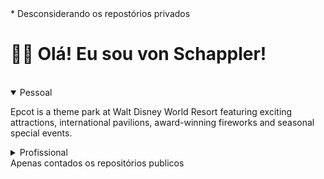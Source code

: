 <link href="https://cdn.jsdelivr.net/npm/bootstrap@5.3.0/dist/css/bootstrap.min.css" rel="stylesheet" integrity="sha384-9ndCyUaIbzAi2FUVXJi0CjmCapSmO7SnpJef0486qhLnuZ2cdeRhO02iuK6FUUVM" crossorigin="anonymous">

<body data-bs-theme="dark">
<div aria-live="polite" aria-atomic="true" class="position-relative">
  <div class="toast-container top-0 end-0 p-3">
    <div class="toast" role="alert" aria-live="assertive" aria-atomic="true" style='display: block'>
      <div class="toast-body">
        * Desconsiderando os repostórios privados
      </div>
    </div>
  </div>
</div>
<div class="container">
    
    
  <h1>🙋‍♂️ Olá! Eu sou von Schappler!</h1>
  <div class="container">
    <img src="https://badges.pufler.dev/visits/code-with-von/code-with-von?style=for-the-badge&color=f1f6f9&labelColor=212a3e&label=Visitantes"  alt="" srcset="">
    <img src="https://badges.pufler.dev/repos/code-with-von?style=for-the-badge&color=f1f6f9&labelColor=212a3e&label=Repositórios*" alt="">


<details open>
  <summary><span class="h2">Pessoal</span></summary>
  <p>Epcot is a theme park at Walt Disney World Resort featuring exciting attractions, international pavilions, award-winning fireworks and seasonal special events.</p>
</details>

<details>
  <summary><span class="h2">Profissional</span></summary>
  <p>Epcot is a theme park at Walt Disney World Resort featuring exciting attractions, international pavilions, award-winning fireworks and seasonal special events.</p>
</details>
</div>
</body>




<link href="https://cdn.jsdelivr.net/npm/bootstrap@5.3.0/dist/css/bootstrap.min.css" rel="stylesheet" integrity="sha384-9ndCyUaIbzAi2FUVXJi0CjmCapSmO7SnpJef0486qhLnuZ2cdeRhO02iuK6FUUVM" crossorigin="anonymous">

<div class="toast" role="alert" aria-live="assertive" aria-atomic="true">
  <div class="toast-body">
    Apenas contados os repositórios publicos    
  </div>
</div>

<div class='container-fluid'>

<!--   
# 🙋‍♂️ Olá eu sou von Schappler!

![visits](https://badges.pufler.dev/visits/code-with-von/code-with-von?style=for-the-badge&color=f1f6f9&labelColor=212a3e&label=Visitantes)
![publicrepo](https://badges.pufler.dev/repos/code-with-von?style=for-the-badge&color=f1f6f9&labelColor=212a3e&label=Repositósios)


<details open>
<summary>

## Pessoal:
</summary>
Test
</details>

<details open>
<summary>

## Profissional:
</summary>
Teste

</details>

<details open>
<summary>

## Estatísticas:
</summary>

### Minha atividade:

<div class='container-fluid justify-content-center'>
  <div class='row'>
    <div class='col-2 justify-content-center'>
      Col1
    </div>
    <div class='col-2 justify-content-center'>
      Col2
    </div>
  </div>
</div>

<div class='col '>
  
![streak-stats](https://streak-stats.demolab.com?user=code-with-von&theme=ambient-gradient&hide_border=true&locale=pt_BR&mode=weekly&background=90%2C9ba4b5%2Cf1f6f9&stroke=212a3e&ring=212a3e&fire=212a3e&currStreakNum=212a3e&sideNums=3d7cb6&currStreakLabel=212a3e&sideLabels=3d7cb6&dates=212a3e&excludeDaysLabel=212a3e)
</div>
  
<div class='col'>

![isocalendar](metrics/isocalendar.svg)
</div>

</div>




![stats](https://github-readme-stats.vercel.app/api?username=code-with-von&show_icons=true&bg_color=90,9ba4b5,f1f6f9&icon_color=212a3e&text_color=3d7cb6&locale=pt-BR&hide_title=true&hide_border=true&theme=ambient-gradient&ring_color=212a3e)



<div align=center>


![Updated Badge](https://badges.pufler.dev/updated/code-with-von/code-with-von?style=for-the-badge&color=f1f6f9&labelColor=212a3e)
![Created Badge](https://badges.pufler.dev/created/pujux/badge-it?style=for-the-badge&color=f1f6f9&labelColor=212a3e)
![Commits Badge](https://badges.pufler.dev/commits/monthly/code-with-von?style=for-the-badge&color=f1f6f9&labelColor=212a3e)
![Years Badge](https://badges.pufler.dev/years/code-with-von?style=for-the-badge&color=f1f6f9&labelColor=212a3e)

</div>

</details>


![stars-repo](https://badges.pufler.dev/last-stars/code-with-von?count=5&padding=15&perRow=5)

<div class="card bg-dark w-20">
  <div class="card-body ">


  </div>
</div>
</div>

## Visão Geral:



## Atividade Recente:

<div align=center>

</div>



## Contributors:

## Os top 5:

![stars-repo](https://badges.pufler.dev/last-stars/code-with-von?count=5&padding=15&perRow=5?style=dark)

## Estou trabalhando ao som de:

[![spotify-github-profile](https://spotify-github-profile.vercel.app/api/view?uid=12150179423&cover_image=true&theme=natemoo-re&show_offline=false&background_color=212a3e&interchange=true&bar_color_cover=false&bar_color=f1f6f9)](https://spotify-github-profile.vercel.app/api/view?uid=12150179423&redirect=true)



![langs](https://github-readme-stats.vercel.app/api/top-langs/?username=code-with-von&size_weight=0.5&count_weight=0.5&bg_color=212a3e&icon_color=e2dbd7&title_color=3d7cb6&theme=transparent&text_color=f1f6f8&locale=pt-BR)

![repo-1](https://github-readme-stats.vercel.app/api/pin/?username=code-with-von&repo=code-with-von&bg_color=212a3e&icon_color=e2dbd7&title_color=3d7cb6&theme=transparent&text_color=f1f6f8&locale=pt-BR) -->